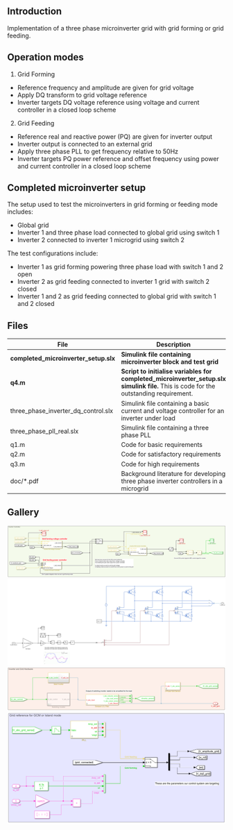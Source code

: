## Introduction
Implementation of a three phase microinverter grid with grid forming or grid feeding.

## Operation modes
1. Grid Forming
- Reference frequency and amplitude are given for grid voltage
- Apply DQ transform to grid voltage reference
- Inverter targets DQ voltage reference using voltage and current controller in a closed loop scheme

2. Grid Feeding
- Reference real and reactive power (PQ) are given for inverter output
- Inverter output is connected to an external grid
- Apply three phase PLL to get frequency relative to 50Hz
- Inverter targets PQ power reference and offset frequency using power and current controller in a closed loop scheme

## Completed microinverter setup
The setup used to test the microinverters in grid forming or feeding mode includes:
- Global grid
- Inverter 1 and three phase load connected to global grid using switch 1
- Inverter 2 connected to inverter 1 microgrid using switch 2 

The test configurations include:
- Inverter 1 as grid forming powering three phase load with switch 1 and 2 open
- Inverter 2 as grid feeding connected to inverter 1 grid with switch 2 closed
- Inverter 1 and 2 as grid feeding connected to global grid with switch 1 and 2 closed

## Files
| File | Description |
| --- | --- |
| **completed_microinverter_setup.slx** | **Simulink file containing microinverter block and test grid** |
| **q4.m** | **Script to initialise variables for completed_microinverter_setup.slx simulink file.** This is code for the outstanding requirement. |
| three_phase_inverter_dq_control.slx | Simulink file containing a basic current and voltage controller for an inverter under load |
| three_phase_pll_real.slx | Simulink file containing a three phase PLL |
| q1.m | Code for basic requirements |
| q2.m | Code for satisfactory requirements |
| q3.m | Code for high requirements |
| doc/*.pdf | Background literature for developing three phase inverter controllers in a microgrid |

## Gallery
![Inverter controller](gallery/inverter_grid_forming_feeding_controller.PNG)
![Inverter schematic](gallery/three_phase_switching_inverter.PNG)
![Inverter LCL filter](gallery/inverter_lcl_filter.PNG)
![Inverter DQ reference block](gallery/inverter_grid_forming_feeding_dq_reference.PNG)